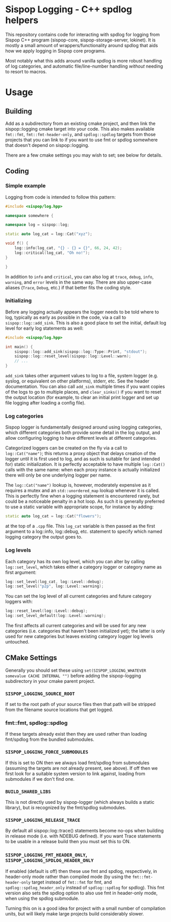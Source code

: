 # Sispop Logging - C++ spdlog helpers

This repository contains code for interacting with spdlog for logging from Sispop C++ program
(sispop-core, sispop-storage-server, lokinet).  It is mostly a small amount of wrappers/functionality
around spdlog that aids how we apply logging in Sispop core programs.

Most notably what this adds around vanilla spdlog is more robust handling of log categories, and
automatic file/line-number handling *without* needing to resort to macros.

# Usage

## Building

Add as a subdirectory from an existing cmake project, and then link the sispop::logging cmake target
into your code.  This also makes available `fmt::fmt`, `fmt::fmt-header-only`, and `spdlog::spdlog`
targets from those projects that you can link to if you want to use fmt or spdlog somewhere that
doesn't depend on sispop::logging.

There are a few cmake settings you may wish to set; see below for details.

## Coding

### Simple example

Logging from code is intended to follow this pattern:

```C++
#include <sispop/log.hpp>

namespace somewhere {

namespace log = sispop::log;

static auto log_cat = log::Cat("xyz");

void f() {
    log::info(log_cat, "{} - {} = {}", 66, 24, 42);
    log::critical(log_cat, "Oh no!");
}

}
```

In addition to `info` and `critical`, you can also log at `trace`, `debug`, `info`, `warning`, and
`error` levels in the same way.  There are also upper-case aliases (`Trace`, `Debug`, etc.) if that
better fits the coding style.

### Initializing

Before any logging actually appears the logger needs to be told where to log, typically as early as
possible in the code, via a call to `sispop::log::add_sink`.  This is also a good place to set the
initial, default log level for early log statements as well:

```C++
#include <sispop/log.hpp>

int main() {
    sispop::log::add_sink(sispop::log::Type::Print, "stdout");
    sispop::log::reset_level(sispop::log::Level::warn);
    // ...
}
```

`add_sink` takes other argument values to log to a file, system logger (e.g. syslog, or equivalent
on other platforms), stderr, etc.  See the header documentation.  You can also call `add_sink`
multiple times if you want copies of the logs to go to multiple places, and `clear_sinks()` if you
want to reset the output location (for example, to clear an initial print logger and set up file
logging after loading a config file).

### Log categories

Sispop logger is fundamentally designed around using logging categories, which different categories
both provide some detail in the log output, and allow configuring logging to have different levels
at different categories.

Categorized loggers can be created on the fly via a call to `log::Cat("name")`; this returns a proxy
object that delays creation of the logger until it is first used to log, and as such is suitable for
(and intended for) static initialization.  It is perfectly acceptable to have multiple `log::Cat()`
calls with the same name: when each proxy instance is actually initialized there will only be one
underlying logger per name.

The `log::Cat("name")` lookup is, however, moderately expensive as it requires a mutex and an
`std::unordered_map` lookup whenever it is called.  This is perfectly fine when a logging statement
is encountered rarely, but could be a noticeable penalty in a hot loop.  As such it is generally
preferred to use a static variable with appropriate scope, for instance by adding:

```C++
static auto log_cat = log::Cat("flowers");
```

at the top of a `.cpp` file.  This `log_cat` variable is then passed as the first argument to a
log::info, log::debug, etc. statement to specify which named logging category the output goes to.

### Log levels

Each category has its own log level, which you can alter by calling `log::set_level`, which takes
either a category logger or category name as first argument:

```C++
log::set_level(log_cat, log::Level::debug);
log::set_level("p2p", log::Level::warning);
```

You can set the log level of all current categories and future category loggers with:

```C++
log::reset_level(log::Level::debug);
log::set_level_default(log::Level::warning);
```

The first affects all current categories and will be used for any new categories (i.e. categories
that haven't been initialized yet); the latter is only used for new categories but leaves existing
category logger log levels untouched.

## CMake Settings

Generally you should set these using `set(SISPOP_LOGGING_WHATEVER somevalue CACHE INTERNAL "")` before
adding the sispop-logging subdirectory in your cmake parent project.

### `SISPOP_LOGGING_SOURCE_ROOT`

If set to the root path of your source files then that path will be stripped from the filename
source locations that get logged.

### fmt::fmt, spdlog::spdlog

If these targets already exist then they are used rather than loading fmt/spdlog from the bundled
submodules.

### `SISPOP_LOGGING_FORCE_SUBMODULES`

If this is set to ON then we always load fmt/spdlog from submodules (assuming the targets are not
already present, see above).  If off then we first look for a suitable system version to link
against, loading from submodules if we don't find one.

### `BUILD_SHARED_LIBS`

This is not directly used by sispop-logger (which always builds a static library), but *is* recognized
by the fmt/spdlog submodules.

### `SISPOP_LOGGING_RELEASE_TRACE`

By default all sispop::log::trace() statements become no-ops when building in release mode (i.e. with
NDEBUG defined).  If you want Trace statements to be usable in a release build then you must set
this to ON.

### `SISPOP_LOGGING_FMT_HEADER_ONLY`, `SISPOP_LOGGING_SPDLOG_HEADER_ONLY`

If enabled (default is off) then these use fmt and spdlog, respectively, in header-only mode rather
than compiled mode (by using the `fmt::fmt-header-only` target instead of `fmt::fmt` for fmt, and
`spdlog::spdlog_header_only` instead of `spdlog::spdlog` for spdlog).  This fmt version also sets
the spdlog option to also use fmt in header-only mode, when using the spdlog submodule.

Turning this on is a good idea for project with a small number of compilation units, but will likely
make large projects build considerably slower.
